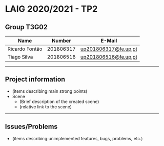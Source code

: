 # LAIG 2020/2021 - TP2

## Group T3G02
| Name             | Number    | E-Mail               |
| ---------------- | --------- | -------------------- |
| Ricardo Fontão   | 201806317 | up201806317@fe.up.pt |
| Tiago Silva      | 201806516 | up201806516@fe.up.pt |
----
## Project information

- (items describing main strong points)
- Scene
  - (Brief description of the created scene)
  - (relative link to the scene)
----
## Issues/Problems

- (items describing unimplemented features, bugs, problems, etc.)
